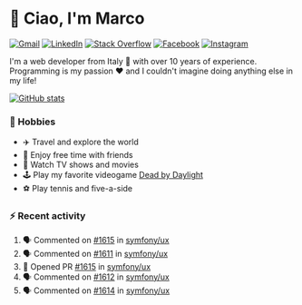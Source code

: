 # 👋 Ciao, I'm Marco

[![Gmail](https://img.shields.io/badge/Gmail-%23BB001B?style=flat-square&logo=gmail&logoColor=white)](mailto:gremo1982@gmail.com)
[![LinkedIn](https://img.shields.io/badge/LinkedIn-%230e76a8?style=flat-square&logo=linkedin)](https://www.linkedin.com/in/marco-polichetti)
[![Stack Overflow](https://img.shields.io/stackexchange/stackoverflow/r/220180?style=flat&logo=stackoverflow&label=Stack%20Overflow&color=%23F47F24)](https://stackoverflow.com/users/220180)
[![Facebook](https://img.shields.io/badge/-Facebook-%234267B2?style=flat-square&logo=facebook&logoColor=white)](https://www.facebook.com/marco.poliketti)
[![Instagram](https://img.shields.io/badge/-Instagram-%23C13584?style=flat-square&logo=instagram&logoColor=white)](https://www.instagram.com/marco.gremo)

I'm a web developer from Italy 🍕 with over 10 years of experience. Programming is my passion ❤️ and I couldn't imagine doing anything else in my life!

[![GitHub stats](https://github-readme-stats.vercel.app/api?username=gremo&show_icons=true&rank_icon=github&theme=transparent)](https://github.com/anuraghazra/github-readme-stats)

### 📅 Hobbies

- ✈️ Travel and explore the world
- 🍻 Enjoy free time with friends
- 🎥 Watch TV shows and movies
- 🕹️ Play my favorite videogame [Dead by Daylight](https://deadbydaylight.com)
- ⚽ Play tennis and five-a-side

### ⚡ Recent activity

<!--START_SECTION:activity-->
1. 🗣 Commented on [#1615](https://github.com/symfony/ux/pull/1615#issuecomment-1992653583) in [symfony/ux](https://github.com/symfony/ux)
2. 🗣 Commented on [#1611](https://github.com/symfony/ux/issues/1611#issuecomment-1992530502) in [symfony/ux](https://github.com/symfony/ux)
3. 💪 Opened PR [#1615](https://github.com/symfony/ux/pull/1615) in [symfony/ux](https://github.com/symfony/ux)
4. 🗣 Commented on [#1612](https://github.com/symfony/ux/issues/1612#issuecomment-1992499111) in [symfony/ux](https://github.com/symfony/ux)
5. 🗣 Commented on [#1614](https://github.com/symfony/ux/issues/1614#issuecomment-1992472733) in [symfony/ux](https://github.com/symfony/ux)
<!--END_SECTION:activity-->
